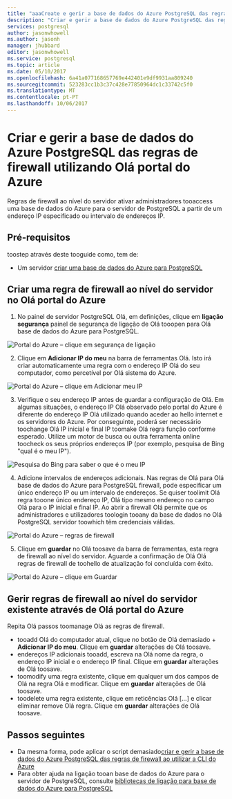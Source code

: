 ```yaml
---
title: "aaaCreate e gerir a base de dados do Azure PostgreSQL das regras de firewall utilizando Olá portal do Azure | Microsoft Docs"
description: "Criar e gerir a base de dados do Azure PostgreSQL das regras de firewall utilizando Olá portal do Azure"
services: postgresql
author: jasonwhowell
ms.author: jasonh
manager: jhubbard
editor: jasonwhowell
ms.service: postgresql
ms.topic: article
ms.date: 05/10/2017
ms.openlocfilehash: 6a41a077168657769e442401e9df9931aa809240
ms.sourcegitcommit: 523283cc1b3c37c428e77850964dc1c33742c5f0
ms.translationtype: MT
ms.contentlocale: pt-PT
ms.lasthandoff: 10/06/2017
---
```

# <a name="create-and-manage-azure-database-for-postgresql-firewall-rules-using-hello-azure-portal"></a>Criar e gerir a base de dados do Azure PostgreSQL das regras de firewall utilizando Olá portal do Azure
Regras de firewall ao nível do servidor ativar administradores tooaccess uma base de dados do Azure para o servidor de PostgreSQL a partir de um endereço IP especificado ou intervalo de endereços IP. 

## <a name="prerequisites"></a>Pré-requisitos
toostep através deste tooguide como, tem de:
- Um servidor [criar uma base de dados do Azure para PostgreSQL](quickstart-create-server-database-portal.md)

## <a name="create-a-server-level-firewall-rule-in-hello-azure-portal"></a>Criar uma regra de firewall ao nível do servidor no Olá portal do Azure
1. No painel de servidor PostgreSQL Olá, em definições, clique em **ligação segurança** painel de segurança de ligação de Olá tooopen para Olá base de dados do Azure para PostgreSQL.

  ![Portal do Azure – clique em segurança de ligação](./media/howto-manage-firewall-using-portal/1-connection-security.png)

2. Clique em **Adicionar IP do meu** na barra de ferramentas Olá. Isto irá criar automaticamente uma regra com o endereço IP Olá do seu computador, como percetível por Olá sistema do Azure.

  ![Portal do Azure – clique em Adicionar meu IP](./media/howto-manage-firewall-using-portal/2-add-my-ip.png)

3. Verifique o seu endereço IP antes de guardar a configuração de Olá. Em algumas situações, o endereço IP Olá observado pelo portal do Azure é diferente do endereço IP Olá utilizado quando aceder ao hello internet e os servidores do Azure. Por conseguinte, poderá ser necessário toochange Olá IP inicial e final IP toomake Olá regra função conforme esperado.
Utilize um motor de busca ou outra ferramenta online toocheck os seus próprios endereços IP (por exemplo, pesquisa de Bing "qual é o meu IP").

  ![Pesquisa do Bing para saber o que é o meu IP](./media/howto-manage-firewall-using-portal/3-what-is-my-ip.png)

4. Adicione intervalos de endereços adicionais. Nas regras de Olá para Olá base de dados do Azure para PostgreSQL firewall, pode especificar um único endereço IP ou um intervalo de endereços. Se quiser toolimit Olá regra tooone único endereço IP, Olá tipo mesmo endereço no campo Olá para o IP inicial e final IP. Ao abrir a firewall Olá permite que os administradores e utilizadores toologin tooany da base de dados no Olá PostgreSQL servidor toowhich têm credenciais válidas.

  ![Portal do Azure – regras de firewall ](./media/howto-manage-firewall-using-portal/4-specify-addresses.png)

5. Clique em **guardar** no Olá toosave da barra de ferramentas, esta regra de firewall ao nível do servidor. Aguarde a confirmação de Olá Olá regras de firewall de toohello de atualização foi concluída com êxito.

  ![Portal do Azure – clique em Guardar](./media/howto-manage-firewall-using-portal/5-save-firewall-rule.png)


## <a name="manage-existing-server-level-firewall-rules-through-hello-azure-portal"></a>Gerir regras de firewall ao nível do servidor existente através de Olá portal do Azure
Repita Olá passos toomanage Olá as regras de firewall.
* tooadd Olá do computador atual, clique no botão de Olá demasiado + **Adicionar IP do meu**. Clique em **guardar** alterações de Olá toosave.
* endereços IP adicionais tooadd, escreva na Olá nome da regra, o endereço IP inicial e o endereço IP final. Clique em **guardar** alterações de Olá toosave.
* toomodify uma regra existente, clique em qualquer um dos campos de Olá na regra Olá e modificar. Clique em **guardar** alterações de Olá toosave.
* toodelete uma regra existente, clique em reticências Olá [...] e clicar eliminar remove Olá regra. Clique em **guardar** alterações de Olá toosave.

## <a name="next-steps"></a>Passos seguintes
- Da mesma forma, pode aplicar o script demasiado[criar e gerir a base de dados do Azure PostgreSQL das regras de firewall ao utilizar a CLI do Azure](howto-manage-firewall-using-cli.md)
- Para obter ajuda na ligação tooan base de dados do Azure para o servidor de PostgreSQL, consulte [bibliotecas de ligação para base de dados do Azure para PostgreSQL](concepts-connection-libraries.md)
